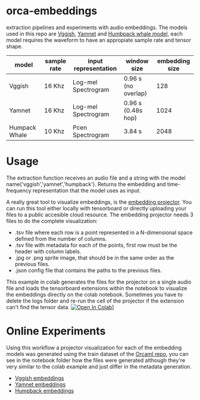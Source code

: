 # orca-embeddings
extraction pipelines and experiments with audio embeddings. The models used in this repo are [Vggish](https://tfhub.dev/google/vggish/1), [Yamnet](https://tfhub.dev/google/yamnet/1) and [Humbpack whale model](https://tfhub.dev/google/humpback_whale/1), each model requires the waveform to have an appropiate sample rate and tensor shape.

| model | sample rate | input representation | window size        | embedding size |
|-------|-------------|----------------------|--------------------|----------------|
|Vggish | 16 Khz      | Log-mel Spectrogram  | 0.96 s (no overlap)| 128            |
|Yamnet | 16 Khz      | Log-mel Spectrogram  | 0.96 s (0.48s hop) | 1024           |
|Humpack Whale| 10 Khz| Pcen Spectrogram     | 3.84 s             | 2048           |

# Usage

The extraction function receives an audio file and a string with the model name('vggish','yamnet','humpback'). Returns the embedding and time-frequency representation that the model uses as input. 

A really great tool to visualize embeddings, is the [embedding projector](https://projector.tensorflow.org/). You can run this tool either locally with tensorboard or directly uploading your files to a public accesible cloud resource. The embedding projector needs 3 files to do the complete visualization:

* .tsv file where each row is a point represented in a N-dimensional space defined from the number of columns.
* .tsv file with metadata for each of the points, first row must be the header with column labels.
* .jpg or .png sprite image, that should be in the same order as the previous files.
* .json config file that contains the paths to the previous files.

This example in colab generates the files for the projector on a single audio file and loads the tensorboard extensions within the notebook to visualize the embeddings directly on the colab notebook. Sometimes you have to delete the logs folder and re-run the cell of the projector if the extension can't find the tensor data.
[![Open In Colab](https://colab.research.google.com/assets/colab-badge.svg)](https://colab.research.google.com/drive/1tAoBD-WbXa1PFPd0J598xxWlvZJxgCl4?usp=sharing)]

# Online Experiments

Using this workflow a projector visualization for each of the embedding models was generated using the train dataset of the [Orcaml repo](https://github.com/orcasound/orcaml#Examples), you can see in the notebook folder how the files were generated although they're very similar to the colab example and just differ in the metadata generation. 

* [Vggish embeddings](https://projector.tensorflow.org/?config=https://t3st-jos3.s3.us-east-2.amazonaws.com/projector_config.json)
* [Yamnet embeddings](https://projector.tensorflow.org/?config=https://t3st-jos3.s3.us-east-2.amazonaws.com/yamnet_embeddings/yamnet_config.json)
* [Humpback embeddings](https://projector.tensorflow.org/?config=https://t3st-jos3.s3.us-east-2.amazonaws.com/humpback_embeddings/humpback_config.json)





